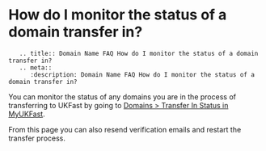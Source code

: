 # How do I monitor the status of a domain transfer in?

```eval_rst
   .. title:: Domain Name FAQ How do I monitor the status of a domain transfer in?
   .. meta::
      :description: Domain Name FAQ How do I monitor the status of a domain transfer in?
```

You can monitor the status of any domains you are in the process of transferring to UKFast by going to [Domains > Transfer In Status in MyUKFast](https://portal.ans.co.uk/domains/transfer-in-status-inprogress.php).

From this page you can also resend verification emails and restart the transfer process.

